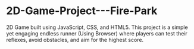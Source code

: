 # 2D-Game-Project---Fire-Park
2D Game built using JavaScript, CSS, and HTML5. This project is a simple yet engaging endless runner (Using  Browser) where players can test their reflexes, avoid obstacles, and aim for the highest score.
